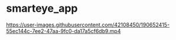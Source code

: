 # smarteye_app

https://user-images.githubusercontent.com/42108450/190652415-55ec144c-7ee2-47aa-9fc0-da17a5cf6db9.mp4

